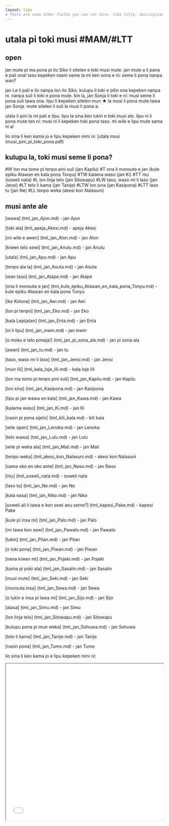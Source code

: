 ```yaml
---
layout: lipu
# There are some other fields you can set here, like title, description, icon, image and color. They control what the page displays as the tab title, as well as how it appears in discord embeds
---
```

# utala pi toki musi #MAM/#LTT

## open

jan mute pi ma pona pi ilo Siko li sitelen e toki musi mute. jan mute a li pana e pali ona! taso kepeken nasin seme la mi ken sona e ni: seme li pona nanpa wan?

jan Le li pali e ilo nanpa lon ilo Siko. kulupu li toki e pilin ona kepeken nanpa ni. nanpa suli li toki e pona mute. kin la, jan Sonja li toki e ni: musi seme li pona suli tawa ona. lipu li kepeken sitelen mun ★ la musi li pona mute tawa jan Sonja. mute sitelen li suli la musi li pona a. 

utala li pini la mi pali e lipu. lipu la sina ken lukin e toki musi ale. lipu ni li pona mute tan ni: musi ni li kepeken toki pona taso. mi wile e lipu mute sama ni a!

ilo sina li ken kama jo e lipu kepeken nimi ni:
[utala musi (musi_pini_pi_toki_pona.pdf)

## kulupu la, toki musi seme li pona?

#W lon ma tomo pi tenpo pini suli (jan Kapilu)
#T ona li monsuta e jan (kule epiku Atawan en kala pona Tonyu)
#TW kalama waso (jan Ki)
#TT mu (soweli nata)
#L lon linja telo (jan Sitowapu)
#LW taso, waso mi li laso (jan Jensi)
#LT telo li kama (jan Tanije)
#LTW lon sina (jan Kasipona)
#LTT laso tu (jan Ne)
#LL tenpo weka (akesi kon Nalasuni)

## musi ante ale

[wawa] (tml_jan_Ajon.md) - jan Ajon

[toki ala] (tml_apeja_Akesi.md) - apeja Akesi

[mi wile e awen] (tml_jan_Alon.md) - jan Alon

[kiwen telo sewi] (tml_jan_Anulu.md) - jan Anulu

[utala] (tml_jan_Apu.md) - jan Apu

[tenpo ala la] (tml_jan_Asuta.md) - jan Asuta

[wan taso] (tml_jan_Atape.md) - jan Atape

[ona li monsuta e jan] (tml_kule_epiku_Atawan_en_kala_pona_Tonyu.md) - kule epiku Atawan en kala pona Tonyu

[ike Kolona] (tml_jan_Awi.md) - jan Awi

[lon pi tenpo] (tml_jan_Eko.md) - jan Eko

[kala Lepijatan] (tml_jan_Enta.md) - jan Enta

[ni li lipu] (tml_jan_inwin.md) - jan inwin

[o moku e telo pimeja!] (tml_jan_pi_sona_ala.md) - jan pi sona ala

[awen] (tml_jan_tu.md) - jan tu

[taso, waso mi li laso] (tml_jan_Jensi.md) - jan Jensi

[mun lili] (tml_kala_loje_lili.md) - kala loje lili

[lon ma tomo pi tenpo pini suli] (tml_jan_Kapilu.md) - jan Kapilu

[lon sina] (tml_jan_Kasipona.md) - jan Kasipona

[lipu pi jan wawa en kala] (tml_jan_Kawa.md) - jan Kawa

[kalama waso] (tml_jan_Ki.md) - jan Ki

[nasin pi pona sijelo] (tml_kili_kala.md) - kili kala

[wile open] (tml_jan_Lenoka.md) - jan Lenoka

[telo wawa] (tml_jan_Lulu.md) - jan Lulu

[wile pi weka ala] (tml_jan_Mali.md) - jan Mali

[tenpo weka] (tml_akesi_kon_Nalasuni.md) - akesi kon Nalasuni

[sama oko en oko ante] (tml_jan_Naso.md) - jan Naso

[mu] (tml_soweli_nata.md) - soweli nata

[laso tu] (tml_jan_Ne.md) - jan Ne

[kala nasa] (tml_jan_Niko.md) - jan Niko

[soweli ali li tawa e kon sewi anu seme?] (tml_kapesi_Pake.md) - kapesi Pake

[kule pi insa mi] (tml_jan_Palo.md) - jan Palo

[mi tawa kon sewi] (tml_jan_Pawato.md) - jan Pawato

[lukin] (tml_jan_Pitan.md) - jan Pitan

[o toki pona] (tml_jan_Piwan.md) - jan Piwan

[nena kiwen mi] (tml_jan_Pojeki.md) - jan Pojeki

[kama pi poki ala] (tml_jan_Sasalin.md) - jan Sasalin

[musi mute] (tml_jan_Seki.md) - jan Seki

[monsuta insa] (tml_jan_Sewa.md) - jan Sewa

[o lukin e insa pi lawa mi] (tml_jan_Sijo.md) - jan Sijo

[alasa] (tml_jan_Simu.md) - jan Simu

[lon linja telo] (tml_jan_Sitowapu.md) - jan Sitowapu

[kulupu pona pi mun weka] (tml_jan_Sohuwa.md) - jan Sohuwa

[telo li kama] (tml_jan_Tanije.md) - jan Tanije

[nasin pona] (tml_jan_Tumo.md) - jan Tumo



ilo sina li ken kama jo e lipu kepeken nimi ni:

<iframe src="musi_pini_pi_toki_pona.pdf" width="100%" height = 500px">
